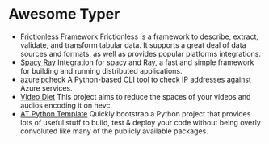 # Awesome Typer

- [Frictionless Framework](https://github.com/frictionlessdata/frictionless-py) Frictionless is a framework to describe, extract, validate, and transform tabular data. It supports a great deal of data sources and formats, as well as provides popular platforms integrations.
- [Spacy Ray](https://github.com/explosion/spacy-ray) Integration for spacy and Ray, a fast and simple framework for building and running distributed applications.
- [azureipcheck](https://github.com/daddycocoaman/azureipcheck) A Python-based CLI tool to check IP addresses against Azure services.
- [Video Diet](https://github.com/hiancdtrsnm/video-diet) This project aims to reduce the spaces of your videos and audios encoding it on hevc.
- [AT Python Template](https://github.com/at-gmbh/at-python-template) Quickly bootstrap a Python project that provides lots of useful stuff to build, test & deploy your code without being overly convoluted like many of the publicly available packages.
